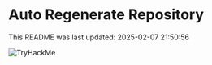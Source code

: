 # Auto Regenerate Repository

This README was last updated: 2025-02-07 21:50:56

 ![TryHackMe](https://tryhackme.com/badge/533634)